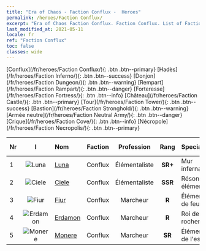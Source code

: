 ```yaml
---
title: "Era of Chaos - Faction Conflux -  Heroes"
permalink: /heroes/Faction Conflux/
excerpt: "Era of Chaos Faction Conflux. Faction Conflux. List of Faction  in Era of Chaos"
last_modified_at: 2021-05-11
locale: fr
ref: "Faction Conflux"
toc: false
classes: wide
---
```

 [Conflux](/fr/heroes/Faction Conflux/){: .btn .btn--primary} [Hadès](/fr/heroes/Faction Inferno/){: .btn .btn--success} [Donjon](/fr/heroes/Faction Dungeon/){: .btn .btn--warning} [Rempart](/fr/heroes/Faction Rampart/){: .btn .btn--danger} [Forteresse](/fr/heroes/Faction Fortress/){: .btn .btn--info} [Château](/fr/heroes/Faction Castle/){: .btn .btn--primary} [Tour](/fr/heroes/Faction Tower/){: .btn .btn--success} [Bastion](/fr/heroes/Faction Stronghold/){: .btn .btn--warning} [Armée neutre](/fr/heroes/Faction Neutral Army/){: .btn .btn--danger} [Crique](/fr/heroes/Faction Cove/){: .btn .btn--info} [Nécropole](/fr/heroes/Faction Necropolis/){: .btn .btn--primary} 

  | Nr |  I |    Nom    |  Faction  |  Profession   |  Rang  |    Specialty     | User Rate  | 
  |:---|:--:|:-----------|:-------:|:-------------:|:------:|:-----------------|:----:|
  | 1 | ![Luna](/images/h/h_Luna.jpg) | [Luna](/fr/heroes/Luna/) | Conflux | Élémentaliste | **SR+** |  Mur infernal | R |
  | 2 | ![Ciele](/images/h/h_Ciele.jpg) | [Ciele](/fr/heroes/Ciele/) | Conflux | Élémentaliste | **SSR** |  Résonance élémentaire | SSR |
  | 3 | ![Fiur](/images/h/h_Fiur.jpg) | [Fiur](/fr/heroes/Fiur/) | Conflux | Marcheur | **R** |  Élémentaire de feu | R |
  | 4 | ![Erdamon](/images/h/h_Erdamon.jpg) | [Erdamon](/fr/heroes/Erdamon/) | Conflux | Marcheur | **R** |  Roi des rochers | R |
  | 5 | ![Monere](/images/h/h_Monere.jpg) | [Monere](/fr/heroes/Monere/) | Conflux | Marcheur | **SR** |  Élémentaire de l'esprit | R |
